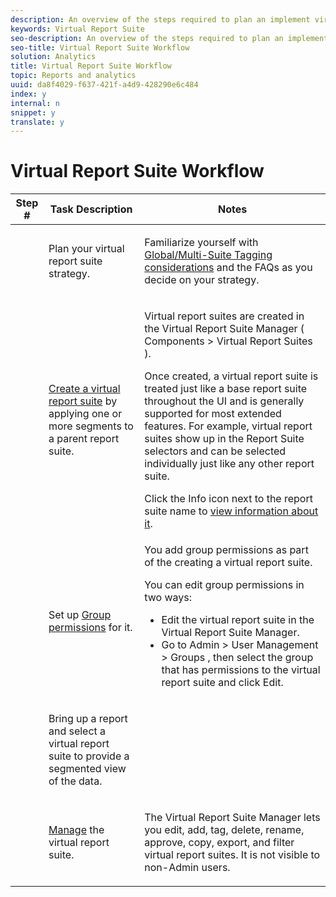 ```yaml
---
description: An overview of the steps required to plan an implement virtual report suites.
keywords: Virtual Report Suite
seo-description: An overview of the steps required to plan an implement virtual report suites.
seo-title: Virtual Report Suite Workflow
solution: Analytics
title: Virtual Report Suite Workflow
topic: Reports and analytics
uuid: da8f4029-f637-421f-a4d9-428290e6c484
index: y
internal: n
snippet: y
translate: y
---
```


# Virtual Report Suite Workflow


<table id="table_0E561F62247A4D01B6E7180560082DC9"> 
 <thead> 
  <tr> 
   <th colname="col1" class="entry"> Step # </th> 
   <th colname="col2" class="entry"> Task Description </th> 
   <th colname="col3" class="entry"> Notes </th> 
  </tr> 
 </thead>
 <tbody> 
  <tr> 
   <td colname="col1"> <img placement="break" align="center" href="graphics/step1_icon.png" id="image_15849358972A4846A54FCB51997576D5" /> </td> 
   <td colname="col2"> Plan your virtual report suite strategy. </td> 
   <td colname="col3"> <p>Familiarize yourself with <a href="vrs-considerations.xml#concept_3DC65B7C9CA74C4AB291B7673E8B34B8" format="dita" scope="local"> Global/Multi-Suite Tagging considerations</a> and the FAQs as you decide on your strategy. </p> </td> 
  </tr> 
  <tr> 
   <td colname="col1"> <img placement="break" align="center" href="graphics/step2_icon.png" id="image_372B2C65DFAD46E39AE4D715313ABD0E" /> </td> 
   <td colname="col2"> <a href="vrs-create.xml#concept_442D6A63FE814CB6BA33016493AAB05A" format="dita" scope="local"> Create a virtual report suite</a> by applying one or more segments to a parent report suite. </td> 
   <td colname="col3"> <p>Virtual report suites are created in the Virtual Report Suite Manager (
     <ignoretag>
      <span class="uicontrol"> Components</span> &gt; 
      <span class="uicontrol"> Virtual Report Suites</span>
     </ignoretag>). </p> <p>Once created, a virtual report suite is treated just like a base report suite throughout the UI and is generally supported for most extended features. For example, virtual report suites show up in the Report Suite selectors and can be selected individually just like any other report suite. </p> <p> Click the Info icon next to the report suite name to <a href="vrs-view.xml#concept_6B3069E5E3ED4F9FA33165FBEA6CA31A" format="dita" scope="local"> view information about it</a>. </p> </td> 
  </tr> 
  <tr> 
   <td colname="col1"> <img placement="break" align="center" href="graphics/step3_icon.png" id="image_30DB956290CC4E64A7085B46364BE059" /> </td> 
   <td colname="col2">Set up <a href="vrs-create.xml#concept_442D6A63FE814CB6BA33016493AAB05A" format="dita" scope="local"> Group permissions</a> for it. </td> 
   <td colname="col3">You add group permissions as part of the creating a virtual report suite. <p>You can edit group permissions in two ways: </p> 
    <ul id="ul_0F086E194F59494BB73782F78599D8C1"> 
     <li id="li_38E186FC651F4E4DA07BA6F44A9173E6">Edit the virtual report suite in the Virtual Report Suite Manager. </li> 
     <li id="li_70D3A9B384D147E0B662080FAD3F0E30">Go to 
      <ignoretag>
       <span class="uicontrol"> Admin</span> &gt; 
       <span class="uicontrol"> User Management</span> &gt; 
       <span class="uicontrol"> Groups</span>
      </ignoretag>, then select the group that has permissions to the virtual report suite and click <span class="uicontrol"> Edit</span>. </li> 
    </ul> </td> 
  </tr> 
  <tr> 
   <td colname="col1"> <img placement="break" align="center" href="graphics/step4_icon.png" id="image_EE668438617643FB94730951D429ABEB" /> </td> 
   <td colname="col2"> <p>Bring up a report and select a virtual report suite to provide a segmented view of the data. </p> </td> 
   <td colname="col3"> </td> 
  </tr> 
  <tr> 
   <td colname="col1"> <img placement="break" align="center" href="graphics/step5_icon.png" id="image_E35AC9FA60DF411FBFCAB0C3F2B0DFB8" /> </td> 
   <td colname="col2"> <a href="vrs-manage.xml#concept_8742A82D16014E5D9D361A4F045C49FE" format="dita" scope="local"> Manage</a> the virtual report suite. </td> 
   <td colname="col3"> <p>The Virtual Report Suite Manager lets you edit, add, tag, delete, rename, approve, copy, export, and filter virtual report suites. It is not visible to non-Admin users. </p> </td> 
  </tr> 
 </tbody> 
</table>

